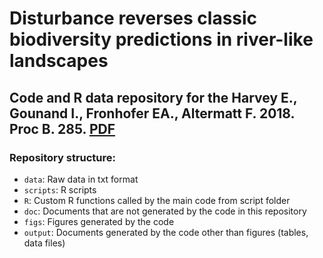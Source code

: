 # Disturbance reverses classic biodiversity predictions in river-like landscapes

## Code and R data repository for the Harvey E., Gounand I., Fronhofer EA., Altermatt F. 2018. Proc B. 285. [PDF](https://doi.org/10.1098/rspb.2018.2441)

### Repository structure:
- `data`: Raw data in txt format
- `scripts`: R scripts
- `R`: Custom R functions called by the main code from script folder
- `doc`: Documents that are not generated by the code in this repository 
- `figs`: Figures generated by the code
- `output`: Documents generated by the code other than figures (tables, data files)
